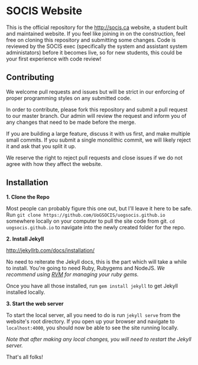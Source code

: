 SOCIS Website
==================

This is the official repository for the http://socis.ca website, a student built and maintained website. If you feel like joining in on the construction, feel free on cloning this repository and submitting some changes. Code is reviewed by the SOCIS exec (specifically the system and assistant system administators) before it becomes live, so for new students, this could be your first experience with code review!


Contributing
------------

We welcome pull requests and issues but will be strict in our enforcing of
proper programming styles on any submitted code.

In order to contribute, please fork this repository and submit a pull request
to our master branch. Our admin will review the request and inform you of any
changes that need to be made before the merge.

If you are building a large feature, discuss it with us first, and make
multiple small commits. If you submit a single monolithic commit, we will
likely reject it and ask that you split it up.

We reserve the right to reject pull requests and close issues if we do not
agree with how they affect the website.


Installation
------------

__1. Clone the Repo__

Most people can probably figure this one out, but I'll leave it here to be safe.
Run `git clone https://github.com/UoGSOCIS/uogsocis.github.io` somewhere locally on your computer to pull the site code from git.
`cd uogsocis.github.io` to navigate into the newly created folder for the repo.

__2. Install Jekyll__

http://jekyllrb.com/docs/installation/

No need to reiterate the Jekyll docs, this is the part which will take a while to install. You're going to need Ruby, Rubygems and NodeJS.
_We recommend using [RVM](http://rvm.io/) for managing your ruby gems._

Once you have all those installed, run `gem install jekyll` to get Jekyll installed locally.

__3. Start the web server__

To start the local server, all you need to do is run `jekyll serve` from the website's root directory.
If you open up your browser and navigate to `localhost:4000`, you should now be able to see the site running locally.

_Note that after making any local changes, you will need to restart the Jekyll server._



That's all folks!

